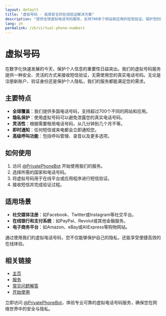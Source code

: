 ```yaml
---
layout: default
title: "虚拟号码 - 高效安全的在线验证解决方案"
description: "提供全球虚拟电话号码服务，支持700多个网站和应用的短信验证。保护您的隐私，满足各种临时或长期的通信需求。"
lang: zh
permalink: /zh/virtual-phone-numbers
---
```


# 虚拟号码

在数字化快速发展的今天，保护个人信息的重要性日益突出。我们的虚拟号码服务提供一种安全、灵活的方式来接收短信验证，无需使用您的真实电话号码。无论是注册新账户、验证身份还是保护个人隐私，我们的服务都能满足您的需求。

## 主要特点

- **全球覆盖**：我们提供多国电话号码，支持超过700个不同的网站和应用。
- **隐私保护**：使用虚拟号码可以避免泄露您的真实电话号码。
- **灵活性**：根据需要租用电话号码，从几分钟到几个月不等。
- **即时通知**：任何短信或来电都会立即通知您。
- **高级呼叫功能**：包括呼叫管理、录音以及更多选项。

## 如何使用

1. 访问 [@PrivatePhoneBot](https://t.me/PrivatePhoneBot) 开始使用我们的服务。
2. 选择所需的国家和电话号码。
3. 将虚拟号码用于在线平台或应用程序进行短信验证。
4. 接收短信并完成验证过程。

## 适用场景

- **社交媒体注册**：如Facebook、Twitter或Instagram等社交平台。
- **在线银行和支付系统**：如PayPal、Revolut或其他金融服务。
- **电子商务平台**：如Amazon、eBay或AliExpress等购物网站。

通过使用我们的虚拟电话号码，您不仅能够保护自己的隐私，还能享受便捷高效的在线体验。

## 相关链接

- [主页](/zh/)
- [服务](/zh/services)
- [常见问题解答](/zh/faq)
- [开始使用](/zh/get-started)

立即访问 [@PrivatePhoneBot](https://t.me/PrivatePhoneBot)，体验专业可靠的虚拟电话号码服务，确保您在网络世界中的安全与隐私。